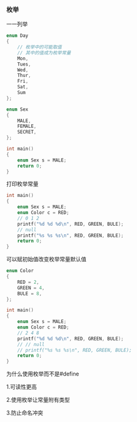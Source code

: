 ### 枚举

一一列举

```c
enum Day
{
    // 枚举中的可能取值
    // 其中的值成为枚举常量
    Mon,
    Tues,
    Wed,
    Thur,
    Fri,
    Sat,
    Sum
};

enum Sex
{
    MALE,
    FEMALE,
    SECRET,
};

int main()
{
    enum Sex s = MALE;
    return 0;
}
```

打印枚举常量

```c
int main()
{
    enum Sex s = MALE;
    enum Color c = RED;
    // 0 1 2
    printf("%d %d %d\n", RED, GREEN, BULE);
    // null
    printf("%s %s %s\n", RED, GREEN, BULE);
    return 0;
}
```

可以赋初始值改变枚举常量默认值

```c
enum Color
{
    RED = 2,
    GREEN = 4,
    BULE = 8,
};

int main()
{
    enum Sex s = MALE;
    enum Color c = RED;
    // 2 4 8
    printf("%d %d %d\n", RED, GREEN, BULE);
    // // null
    // printf("%s %s %s\n", RED, GREEN, BULE);
    return 0;
}
```



为什么使用枚举而不是#define

1.可读性更高

2.使用枚举让常量附有类型

3.防止命名冲突

